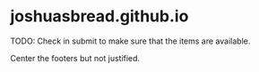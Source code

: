 # joshuasbread.github.io

TODO:
Check in submit to make sure that the items are available.

Center the footers but not justified.

